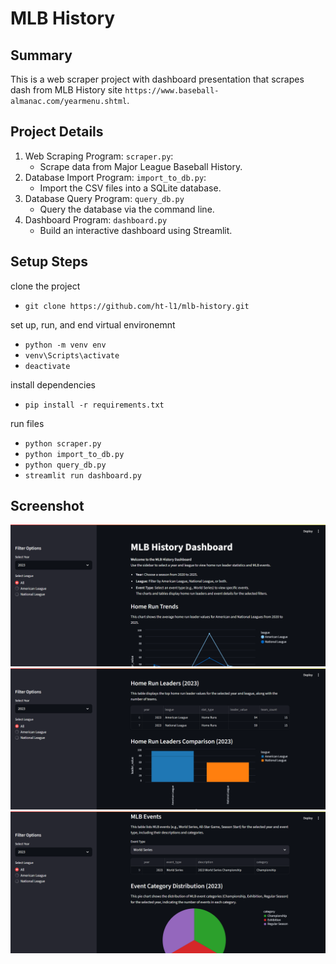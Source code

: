 # MLB History

## Summary
This is a web scraper project with dashboard presentation that scrapes dash from MLB History site `https://www.baseball-almanac.com/yearmenu.shtml`. 

## Project Details
1. Web Scraping Program: `scraper.py`: 
    - Scrape data from Major League Baseball History.
2. Database Import Program: `import_to_db.py`: 
    - Import the CSV files into a SQLite database.
3. Database Query Program: `query_db.py`
    - Query the database via the command line.
4. Dashboard Program: `dashboard.py`
    - Build an interactive dashboard using Streamlit.

## Setup Steps
clone the project
- `git clone https://github.com/ht-l1/mlb-history.git`

set up, run, and end virtual environemnt 
- `python -m venv env`
- `venv\Scripts\activate`
- `deactivate`

install dependencies
- `pip install -r requirements.txt`

run files 
- `python scraper.py`
- `python import_to_db.py`
- `python query_db.py`
- `streamlit run dashboard.py`

## Screenshot
![alt text](images/image.png)
![alt text](images/image-1.png)
![alt text](images/image-2.png)
